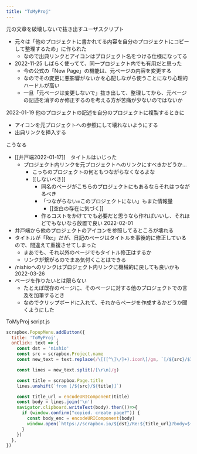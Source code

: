 ```yaml
---
title: "ToMyProj"
---
```


元の文章を破壊しないで抜き出すユーザスクリプト
- 元々は「他のプロジェクトに書かれてる内容を自分のプロジェクトにコピーして整理するため」に作られた
    - なので出典リンクとアイコンはプロジェクト名をつける仕様になってる
- 2022-11-25 しばらく使ってて、同一プロジェクト内でも有用だと思った
    - 今の公式の「New Page」の機能は、元ページの内容を変更する
    - なのでその変更に悪影響がないかを心配しながら使うことになり心理的ハードルが高い
    - 一旦「元ページは変更しないで」抜き出して、整理してから、元ページの記述を消すのか修正するのを考える方が苦痛が少ないのではないか

2022-01-19
他のプロジェクトの記述を自分のプロジェクトに複製するときに
- アイコンを元プロジェクトへの参照にして壊れないようにする
- 出典リンクを挿入する

こうなる
- [[井戸端2022-01-17]]　タイトルはいじった
    - プロジェクト内リンクを元プロジェクトへのリンクにすべきかどうか…
        - こっちのプロジェクトの何ともつながらなくなるよな
        - [[しないべき]]
            - 同名のページがこちらのプロジェクトにもあるならそれはつながるべき
            - 「つながらない=このプロジェクトにない」もまた情報量
                - [[空白の存在に気づく]]
            - 作るコストをかけてでも必要だと思うなら作ればいいし、それほどでもないなら放置で良い
2022-02-01
- 井戸端から他のプロジェクトのアイコンを参照してるところが壊れる
- タイトルが「Re:」だが、日記のページはタイトルを事後的に修正しているので、間違えて重複させてしまった
    - まあでも、それ以外のページでもタイトル修正はするか
    - リンクが繋がるのでまあ気付くことはできる
- /nishioへのリンクはプロジェクト内リンクに機械的に戻しても良いかも
2022-03-26
- ページを作りたいとは限らない
    - たとえば既存のページに、そのページに対する他のプロジェクトでの言及を加筆するとき
    - なのでクリップボードに入れて、それからページを作成するかどうか聞くようにした

ToMyProj
script.js

```javascript
scrapbox.PopupMenu.addButton({
  title: 'ToMyProj',
  onClick: text => {
    const dst = 'nishio'
    const src = scrapbox.Project.name
    const new_text = text.replace(/\[([^\]\/]+).icon\]/gm, `[/${src}/$1.icon]`)

    const lines = new_text.split(/[\r\n]/g)

    const title = scrapbox.Page.title
    lines.unshift(`from [/${src}/${title}]`)

	const title_url = encodeURIComponent(title)
    const body = lines.join('\n')
    navigator.clipboard.writeText(body).then(()=>{
      if (window.confirm("copied. create page?")) {
        const body_enc = encodeURIComponent(body)
        window.open(`https://scrapbox.io/${dst}/Re:${title_url}?body=${body_enc}`)
      }
    })
  },
})
```

